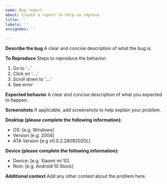 ```yaml
---
name: Bug report
about: Create a report to help us improve
title: ''
labels: ''
assignees: ''

---
```


**Describe the bug**
A clear and concise description of what the bug is.

**To Reproduce**
Steps to reproduce the behavior:
1. Go to '...'
2. Click on '....'
3. Scroll down to '....'
4. See error

**Expected behavior**
A clear and concise description of what you expected to happen.

**Screenshots**
If applicable, add screenshots to help explain your problem.

**Desktop (please complete the following information):**
 - OS: [e.g. Windows]
 - Version [e.g. 2004]
 - ATA Version [e.g v0.0.2.28092020L]

**Device (please complete the following information):**
 - Device: [e.g. Xiaomi mi 10]
 - Rom: [e.g. Android 10 Stock]

**Additional context**
Add any other context about the problem here.
